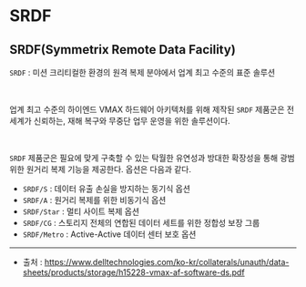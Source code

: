
# SRDF
## SRDF(Symmetrix Remote Data Facility)
`SRDF` : 미션 크리티컬한 환경의 원격 복제 분야에서 업계 최고 수준의 표준 솔루션

<br/>

업계 최고 수준의 하이엔드 VMAX 하드웨어 아키텍처를 위해 제작된 `SRDF` 제품군은 전 세계가 신뢰하는, 재해 복구와 무중단 업무 운영을 위한 솔루션이다.

<br/>

`SRDF` 제품군은 필요에 맞게 구축할 수 있는 탁월한 유연성과 방대한 확장성을 통해 광범위한 원거리 복제 기능을 제공한다. 옵션은 다음과 같다.
* `SRDF/S` : 데이터 유출 손실을 방지하는 동기식 옵션
* `SRDF/A` : 원거리 복제를 위한 비동기식 옵션
* `SRDF/Star` : 멀티 사이트 복제 옵션
* `SRDF/CG` : 스토리지 전체의 연합된 데이터 세트를 위한 정합성 보장 그룹
* `SRDF/Metro` : Active-Active 데이터 센터 보호 옵션

---

* 출처 : https://www.delltechnologies.com/ko-kr/collaterals/unauth/data-sheets/products/storage/h15228-vmax-af-software-ds.pdf
